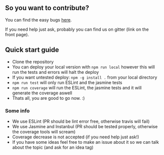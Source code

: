 ## So you want to contribute?

You can find the easy bugs [here](https://github.com/chrisakakay/linden/issues?q=is%3Aissue+is%3Aopen+label%3A%22good+first+bug%22).

If you need help just ask, probably you can find us on gitter (link on the front page).

## Quick start guide

- Clone the repository
- You can deploy your local version with ```npm run local``` however this will run the tests and errors will halt the deploy
- If you want untested deploy: ```npm -g install .``` from your local directory
- ```npm run test``` will only run ESLint and the jasmine tests
- ```npm run coverage``` will run the ESLint, the jasmine tests and it will generate the coverage aswell
- Thats all, you are good to go now. :)

### Some info

- We use ESLint (PR should be lint error free, otherwise travis will fail)
- We use Jasmine and Instanbul (PR should be tested properly, otherwise the coverage tools will scream)
- Coverage decrease is not accepted (if you need help just ask!)
- If you have some ideas feel free to make an issue about it so we can talk about the topic (and ask for an idea tag)
